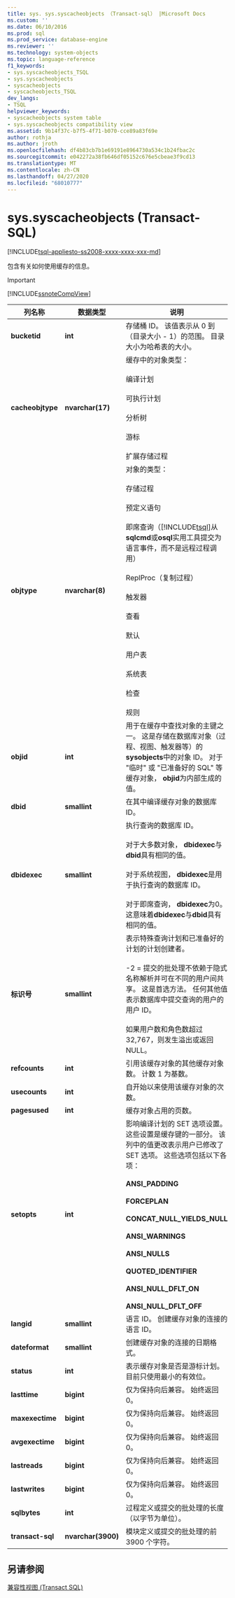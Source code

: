 ```yaml
---
title: sys. sys.syscacheobjects （Transact-sql） |Microsoft Docs
ms.custom: ''
ms.date: 06/10/2016
ms.prod: sql
ms.prod_service: database-engine
ms.reviewer: ''
ms.technology: system-objects
ms.topic: language-reference
f1_keywords:
- sys.syscacheobjects_TSQL
- sys.syscacheobjects
- syscacheobjects
- syscacheobjects_TSQL
dev_langs:
- TSQL
helpviewer_keywords:
- syscacheobjects system table
- sys.syscacheobjects compatibility view
ms.assetid: 9b14f37c-b7f5-4f71-b070-cce89a83f69e
author: rothja
ms.author: jroth
ms.openlocfilehash: df4b83cb7b1e69191e8964730a534c1b24fbac2c
ms.sourcegitcommit: e042272a38fb646df05152c676e5cbeae3f9cd13
ms.translationtype: MT
ms.contentlocale: zh-CN
ms.lasthandoff: 04/27/2020
ms.locfileid: "68010777"
---
```

# <a name="syssyscacheobjects-transact-sql"></a>sys.syscacheobjects (Transact-SQL)
[!INCLUDE[tsql-appliesto-ss2008-xxxx-xxxx-xxx-md](../../includes/tsql-appliesto-ss2008-xxxx-xxxx-xxx-md.md)]

  包含有关如何使用缓存的信息。  
  
> [!IMPORTANT]  
>  [!INCLUDE[ssnoteCompView](../../includes/ssnotecompview-md.md)]  
  
|列名称|数据类型|说明|  
|-----------------|---------------|-----------------|  
|**bucketid**|**int**|存储桶 ID。 该值表示从 0 到（目录大小 - 1）的范围。 目录大小为哈希表的大小。|  
|**cacheobjtype**|**nvarchar(17)**|缓存中的对象类型：<br /><br /> 编译计划<br /><br /> 可执行计划<br /><br /> 分析树<br /><br /> 游标<br /><br /> 扩展存储过程|  
|**objtype**|**nvarchar(8)**|对象的类型：<br /><br /> 存储过程<br /><br /> 预定义语句<br /><br /> 即席查询（[!INCLUDE[tsql](../../includes/tsql-md.md)]从**sqlcmd**或**osql**实用工具提交为语言事件，而不是远程过程调用）<br /><br /> ReplProc（复制过程）<br /><br /> 触发器<br /><br /> 查看<br /><br /> 默认<br /><br /> 用户表<br /><br /> 系统表<br /><br /> 检查<br /><br /> 规则|  
|**objid**|**int**|用于在缓存中查找对象的主键之一。 这是存储在数据库对象（过程、视图、触发器等）的**sysobjects**中的对象 ID。 对于 "临时" 或 "已准备好的 SQL" 等缓存对象， **objid**为内部生成的值。|  
|**dbid**|**smallint**|在其中编译缓存对象的数据库 ID。|  
|**dbidexec**|**smallint**|执行查询的数据库 ID。<br /><br /> 对于大多数对象， **dbidexec**与**dbid**具有相同的值。<br /><br /> 对于系统视图， **dbidexec**是用于执行查询的数据库 ID。<br /><br /> 对于即席查询， **dbidexec**为0。 这意味着**dbidexec**与**dbid**具有相同的值。|  
|**标识号**|**smallint**|表示特殊查询计划和已准备好的计划的计划创建者。<br /><br /> -2 = 提交的批处理不依赖于隐式名称解析并可在不同的用户间共享。 这是首选方法。 任何其他值表示数据库中提交查询的用户的用户 ID。<br /><br /> 如果用户数和角色数超过 32,767，则发生溢出或返回 NULL。|  
|**refcounts**|**int**|引用该缓存对象的其他缓存对象数。 计数 1 为基数。|  
|**usecounts**|**int**|自开始以来使用该缓存对象的次数。|  
|**pagesused**|**int**|缓存对象占用的页数。|  
|**setopts**|**int**|影响编译计划的 SET 选项设置。 这些设置是缓存键的一部分。 该列中的值更改表示用户已修改了 SET 选项。 这些选项包括以下各项：<br /><br /> **ANSI_PADDING**<br /><br /> **FORCEPLAN**<br /><br /> **CONCAT_NULL_YIELDS_NULL**<br /><br /> **ANSI_WARNINGS**<br /><br /> **ANSI_NULLS**<br /><br /> **QUOTED_IDENTIFIER**<br /><br /> **ANSI_NULL_DFLT_ON**<br /><br /> **ANSI_NULL_DFLT_OFF**|  
|**langid**|**smallint**|语言 ID。 创建缓存对象的连接的语言 ID。|  
|**dateformat**|**smallint**|创建缓存对象的连接的日期格式。|  
|**status**|**int**|表示缓存对象是否是游标计划。 目前只使用最小的有效位。|  
|**lasttime**|**bigint**|仅为保持向后兼容。 始终返回 0。|  
|**maxexectime**|**bigint**|仅为保持向后兼容。 始终返回 0。|  
|**avgexectime**|**bigint**|仅为保持向后兼容。 始终返回 0。|  
|**lastreads**|**bigint**|仅为保持向后兼容。 始终返回 0。|  
|**lastwrites**|**bigint**|仅为保持向后兼容。 始终返回 0。|  
|**sqlbytes**|**int**|过程定义或提交的批处理的长度（以字节为单位）。|  
|**transact-sql**|**nvarchar(3900)**|模块定义或提交的批处理的前 3900 个字符。|  
  
## <a name="see-also"></a>另请参阅  
 [兼容性视图 (Transact SQL)](~/relational-databases/system-compatibility-views/system-compatibility-views-transact-sql.md)  
  
  

